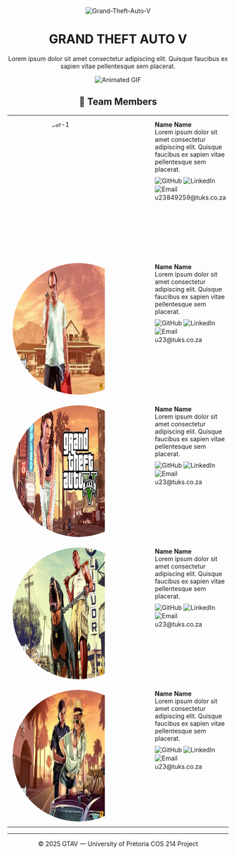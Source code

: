 <p align="center">
  <img src="https://www.exitlag.com/blog/wp-content/uploads/2024/12/gta-v-16x9-1.jpg" alt="Grand-Theft-Auto-V" width="300">
</p>

<div align="center">

# GRAND THEFT AUTO V

 
Lorem ipsum dolor sit amet consectetur adipiscing elit. Quisque faucibus ex sapien vitae pellentesque sem placerat. 

<img src="https://media.tenor.com/htFVFkpa_SQAAAAM/gta-v-grand-theft-auto.gif.gif" alt="Animated GIF" width="200">



## 👥 Team Members

 <table style="width:100%; table-layout:fixed; border-collapse:collapse;">
   <colgroup>
     <col style="width:320px; min-width:320px; max-width:320px;">
    <col>
  </colgroup>

   <tr>
     <td style="vertical-align:top; padding:12px;">
       <div style="width:300px; height:300px; overflow:hidden; border-radius:50%; display:block;">
        <img
          src="https://i0.wp.com/web.phenixxgaming.com/wp-content/uploads/2021/05/content-23.jpg"
          alt="Team member-1"
          style="width:70%; height:100%;"
        />
      </div>
    </td>
    <td style="vertical-align:top; padding:12px;">
        <strong>Name Name</strong><br/>
           Lorem ipsum dolor sit amet consectetur adipiscing elit. Quisque faucibus ex sapien vitae pellentesque sem placerat. 
        <p style="margin-top:8px;">
          <a href="https://github.com/" target="_blank" rel="noopener noreferrer" style="text-decoration:none">
             <img alt="GitHub" src="https://img.icons8.com/material-outlined/24/github.png" style="vertical-align:middle">
          </a>
          <a href="https://www.linkedin.com/in/vansh-sood-783519352/" target="_blank" rel="noopener noreferrer" style="text-decoration:none">
            <img alt="LinkedIn" src="https://img.icons8.com/material-outlined/24/linkedin.png" style="vertical-align:middle">
          </a>
          <img alt="Email" src="https://img.icons8.com/material-outlined/24/new-post.png" style="vertical-align:middle"> <span style="vertical-align:middle">u23849259@tuks.co.za</span>
        </p>
    </td>
  </tr>

  <tr>
     <td style="vertical-align:top; padding:12px;">
       <div style="width:300px; height:300px; overflow:hidden; border-radius:50%; display:block;">
        <img
          src="pics/pic2.jpg"
          alt="Team member-2"
          style="width:70%; height:100%;"
        />
      </div>
    </td>
    <td style="vertical-align:top; padding:12px;">
        <strong>Name Name</strong><br/>
           Lorem ipsum dolor sit amet consectetur adipiscing elit. Quisque faucibus ex sapien vitae pellentesque sem placerat. 
        <p style="margin-top:8px;">
          <a href="https://github.com/" target="_blank" rel="noopener noreferrer" style="text-decoration:none">
             <img alt="GitHub" src="https://img.icons8.com/material-outlined/24/github.png" style="vertical-align:middle">
          </a>
          <a href="https://www.linkedin.com/in/vansh-sood-783519352/" target="_blank" rel="noopener noreferrer" style="text-decoration:none">
            <img alt="LinkedIn" src="https://img.icons8.com/material-outlined/24/linkedin.png" style="vertical-align:middle">
          </a>
          <img alt="Email" src="https://img.icons8.com/material-outlined/24/new-post.png" style="vertical-align:middle"> <span style="vertical-align:middle">u23@tuks.co.za</span>
        </p>
    </td>
  </tr>

  <tr>
     <td style="vertical-align:top; padding:12px;">
       <div style="width:300px; height:300px; overflow:hidden; border-radius:50%; display:block;">
        <img
          src="pics/pic3.jpg"
          alt="Team member-3"
          style="width:70%; height:100%;"
        />
      </div>
    </td>
    <td style="vertical-align:top; padding:12px;">
        <strong>Name Name</strong><br/>
           Lorem ipsum dolor sit amet consectetur adipiscing elit. Quisque faucibus ex sapien vitae pellentesque sem placerat. 
        <p style="margin-top:8px;">
          <a href="https://github.com/" target="_blank" rel="noopener noreferrer" style="text-decoration:none">
             <img alt="GitHub" src="https://img.icons8.com/material-outlined/24/github.png" style="vertical-align:middle">
          </a>
          <a href="https://www.linkedin.com/in/vansh-sood-783519352/" target="_blank" rel="noopener noreferrer" style="text-decoration:none">
            <img alt="LinkedIn" src="https://img.icons8.com/material-outlined/24/linkedin.png" style="vertical-align:middle">
          </a>
          <img alt="Email" src="https://img.icons8.com/material-outlined/24/new-post.png" style="vertical-align:middle"> <span style="vertical-align:middle">u23@tuks.co.za</span>
        </p>
    </td>
  </tr>

  <tr>
     <td style="vertical-align:top; padding:12px;">
       <div style="width:300px; height:300px; overflow:hidden; border-radius:50%; display:block;">
        <img
          src="pics/pic4.jpg"
          alt="Team member-4"
          style="width:70%; height:100%;"
        />
      </div>
    </td>
    <td style="vertical-align:top; padding:12px;">
        <strong>Name Name</strong><br/>
           Lorem ipsum dolor sit amet consectetur adipiscing elit. Quisque faucibus ex sapien vitae pellentesque sem placerat. 
        <p style="margin-top:8px;">
          <a href="https://github.com/" target="_blank" rel="noopener noreferrer" style="text-decoration:none">
             <img alt="GitHub" src="https://img.icons8.com/material-outlined/24/github.png" style="vertical-align:middle">
          </a>
          <a href="https://www.linkedin.com/in/vansh-sood-783519352/" target="_blank" rel="noopener noreferrer" style="text-decoration:none">
            <img alt="LinkedIn" src="https://img.icons8.com/material-outlined/24/linkedin.png" style="vertical-align:middle">
          </a>
          <img alt="Email" src="https://img.icons8.com/material-outlined/24/new-post.png" style="vertical-align:middle"> <span style="vertical-align:middle">u23@tuks.co.za</span>
        </p>
    </td>
  </tr>

  <tr>
     <td style="vertical-align:top; padding:12px;">
       <div style="width:300px; height:300px; overflow:hidden; border-radius:50%; display:block;">
        <img
          src="pics/pic5.jpg"
          alt="Team member-5"
          style="width:70%; height:100%;"
        />
      </div>
    </td>
    <td style="vertical-align:top; padding:12px;">
        <strong>Name Name</strong><br/>
           Lorem ipsum dolor sit amet consectetur adipiscing elit. Quisque faucibus ex sapien vitae pellentesque sem placerat. 
        <p style="margin-top:8px;">
          <a href="https://github.com/" target="_blank" rel="noopener noreferrer" style="text-decoration:none">
             <img alt="GitHub" src="https://img.icons8.com/material-outlined/24/github.png" style="vertical-align:middle">
          </a>
          <a href="https://www.linkedin.com/in/vansh-sood-783519352/" target="_blank" rel="noopener noreferrer" style="text-decoration:none">
            <img alt="LinkedIn" src="https://img.icons8.com/material-outlined/24/linkedin.png" style="vertical-align:middle">
          </a>
          <img alt="Email" src="https://img.icons8.com/material-outlined/24/new-post.png" style="vertical-align:middle"> <span style="vertical-align:middle">u23@tuks.co.za</span>
        </p>
    </td>
  </tr>
  

  
</table>

---


<!-- 

## 🗂️ Repository Structure & Branching

</div>



```
Gym-Manager/
├── apps/
│   ├── mobile/        <-- Expo React Native client (App Store & Play Store)
│   └── web/           <-- Next.js web front‑end (Vercel)
├── documents/         <-- SRS, mock‑ups, domain model, user‑stories
├── infra/
│   └── postgres/      <-- DDL scripts, seed data, DB README
├── packages/
│   └── js-library/    <-- Shared TypeScript utils + Zod schemas
├── services/
│   └── api/           <-- Node + Express REST API (Drizzle ORM, Jest)
└── README.md
```

* **Mono-repo** managed with Git workspaces.
* **Main ↔ dev ↔ sub-dev ↔ feature/** branching model.

  * `main` = production-ready code.
  * `dev` = integration branch for general development.
  * `sub-dev/*` branches = specialized development streams, e.g.:
    * `dev-api` = backend/API development
    * `dev-mobile` = mobile app development
    * `dev-web` = web frontend development
  * `feature/` branches = day-to-day task-specific work, usually branched off the relevant sub-dev branch.

### Uptime/Availability
[**Full status (details & history)**](https://stats.uptimerobot.com/l8KHTmilDD)
| <img alt="API status" src="https://img.shields.io/uptimerobot/status/m801465365-843700d64b7c53d6c1e77361?label=status&style=flat-square" /> | <img alt="Uptime 7d" src="https://img.shields.io/uptimerobot/ratio/7/m801465365-843700d64b7c53d6c1e77361?label=uptime&style=flat-square" /> | <img alt="Uptime 30d" src="https://img.shields.io/uptimerobot/ratio/30/m801465365-843700d64b7c53d6c1e77361?label=uptime&style=flat-square" /> | -->


© 2025 GTAV — University of Pretoria COS 214 Project

